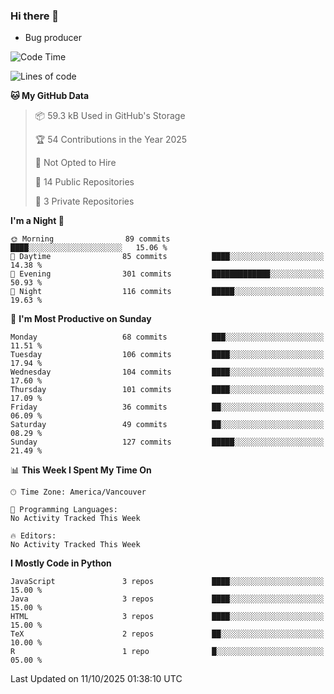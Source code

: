 ### Hi there 👋
* Bug producer


<!--START_SECTION:waka-->
![Code Time](http://img.shields.io/badge/Code%20Time-1%2C337%20hrs%2021%20mins-blue)

![Lines of code](https://img.shields.io/badge/From%20Hello%20World%20I%27ve%20Written-250.9%20thousand%20lines%20of%20code-blue)

**🐱 My GitHub Data** 

> 📦 59.3 kB Used in GitHub's Storage 
 > 
> 🏆 54 Contributions in the Year 2025
 > 
> 🚫 Not Opted to Hire
 > 
> 📜 14 Public Repositories 
 > 
> 🔑 3 Private Repositories 
 > 
**I'm a Night 🦉** 

```text
🌞 Morning                89 commits          ████░░░░░░░░░░░░░░░░░░░░░   15.06 % 
🌆 Daytime                85 commits          ████░░░░░░░░░░░░░░░░░░░░░   14.38 % 
🌃 Evening                301 commits         █████████████░░░░░░░░░░░░   50.93 % 
🌙 Night                  116 commits         █████░░░░░░░░░░░░░░░░░░░░   19.63 % 
```
📅 **I'm Most Productive on Sunday** 

```text
Monday                   68 commits          ███░░░░░░░░░░░░░░░░░░░░░░   11.51 % 
Tuesday                  106 commits         ████░░░░░░░░░░░░░░░░░░░░░   17.94 % 
Wednesday                104 commits         ████░░░░░░░░░░░░░░░░░░░░░   17.60 % 
Thursday                 101 commits         ████░░░░░░░░░░░░░░░░░░░░░   17.09 % 
Friday                   36 commits          ██░░░░░░░░░░░░░░░░░░░░░░░   06.09 % 
Saturday                 49 commits          ██░░░░░░░░░░░░░░░░░░░░░░░   08.29 % 
Sunday                   127 commits         █████░░░░░░░░░░░░░░░░░░░░   21.49 % 
```


📊 **This Week I Spent My Time On** 

```text
🕑︎ Time Zone: America/Vancouver

💬 Programming Languages: 
No Activity Tracked This Week

🔥 Editors: 
No Activity Tracked This Week
```

**I Mostly Code in Python** 

```text
JavaScript               3 repos             ████░░░░░░░░░░░░░░░░░░░░░   15.00 % 
Java                     3 repos             ████░░░░░░░░░░░░░░░░░░░░░   15.00 % 
HTML                     3 repos             ████░░░░░░░░░░░░░░░░░░░░░   15.00 % 
TeX                      2 repos             ██░░░░░░░░░░░░░░░░░░░░░░░   10.00 % 
R                        1 repo              █░░░░░░░░░░░░░░░░░░░░░░░░   05.00 % 
```




 Last Updated on 11/10/2025 01:38:10 UTC
<!--END_SECTION:waka-->
